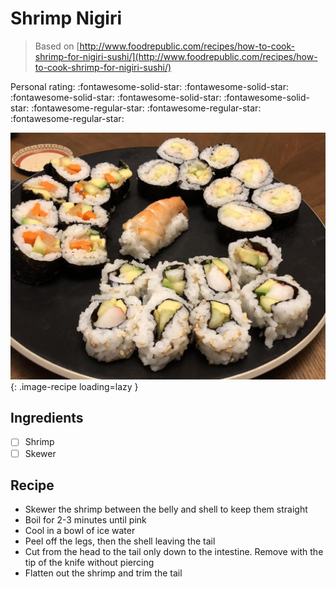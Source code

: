 # Shrimp Nigiri

> Based on [http://www.foodrepublic.com/recipes/how-to-cook-shrimp-for-nigiri-sushi/](http://www.foodrepublic.com/recipes/how-to-cook-shrimp-for-nigiri-sushi/)

<!-- {cts} rating=2; (User can specify rating on scale of 1-5) -->

Personal rating: :fontawesome-solid-star: :fontawesome-solid-star: :fontawesome-solid-star: :fontawesome-solid-star: :fontawesome-solid-star: :fontawesome-regular-star: :fontawesome-regular-star: :fontawesome-regular-star:

<!-- {cte} -->

<!-- {cts} name_image=shrimp_nigiri.jpeg; (User can specify image name) -->

![shrimp_nigiri.jpeg](./shrimp_nigiri.jpeg){: .image-recipe loading=lazy }

<!-- {cte} -->

## Ingredients

- [ ] Shrimp
- [ ] Skewer

## Recipe

- Skewer the shrimp between the belly and shell to keep them straight
- Boil for 2-3 minutes until pink
- Cool in a bowl of ice water
- Peel off the legs, then the shell leaving the tail
- Cut from the head to the tail only down to the intestine. Remove with the tip of the knife without piercing
- Flatten out the shrimp and trim the tail

